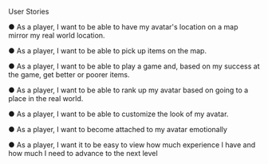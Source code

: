 User Stories

●	As a player, I want to be able to have my avatar's location on a map mirror my real world location.

●	As a player, I want to be able to pick up items on the map.

●	As a player, I want to be able to play a game and, based on my success at the game, get better or poorer items.

●	As a player, I want to be able to rank up my avatar based on going to a place in the real world.

●	As a player, I want to be able to customize the look of my avatar.

● As a player, I want to become attached to my avatar emotionally

● As a player, I want it to be easy to view how much experience I have and how much I need to advance to the next level

